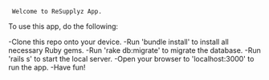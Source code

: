      Welcome to ReSupplyz App. 
To use this app, do the following:

-Clone this repo onto your device.
-Run 'bundle install' to install all necessary Ruby gems.
-Run 'rake db:migrate' to migrate the database.
-Run 'rails s' to start the local server.
-Open your browser to 'localhost:3000' to run the app.
-Have fun!
